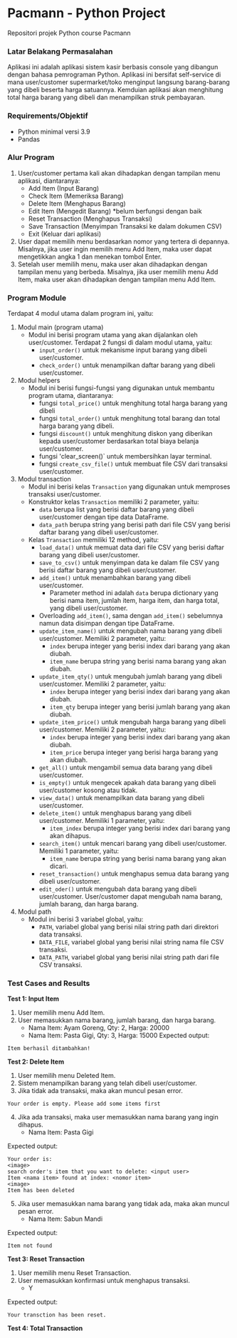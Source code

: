 # Pacmann - Python Project

Repositori projek Python course Pacmann

### Latar Belakang Permasalahan
Aplikasi ini adalah aplikasi sistem kasir berbasis console yang dibangun dengan bahasa pemrograman Python. Aplikasi ini bersifat self-service di mana user/customer supermarket/toko menginput langsung barang-barang yang dibeli beserta harga satuannya. Kemduian aplikasi akan menghitung total harga barang yang dibeli dan menampilkan struk pembayaran.

### Requirements/Objektif
- Python minimal versi 3.9
- Pandas

### Alur Program
1. User/customer pertama kali akan dihadapkan dengan tampilan menu aplikasi, diantaranya:
	- Add Item (Input Barang)
	- Check Item (Memeriksa Barang)
	- Delete Item (Menghapus Barang)
	- Edit Item (Mengedit Barang) *belum berfungsi dengan baik
	- Reset Transaction (Menghapus Transaksi) 
	- Save Transaction (Menyimpan Transaksi ke dalam dokumen CSV)
	- Exit (Keluar dari aplikasi)
2. User dapat memilih menu berdasarkan nomor yang tertera di depannya. Misalnya, jika user ingin memilih menu Add Item, maka user dapat mengetikkan angka 1 dan menekan tombol Enter.
3. Setelah user memilih menu, maka user akan dihadapkan dengan tampilan menu yang berbeda. Misalnya, jika user memilih menu Add Item, maka user akan dihadapkan dengan tampilan menu Add Item.

### Program Module
Terdapat 4 modul utama dalam program ini, yaitu:
1. Modul main (program utama)
	- Modul ini berisi program utama yang akan dijalankan oleh user/customer. Terdapat 2 fungsi di dalam modul utama, yaitu:
		- `input_order()` untuk mekanisme input barang yang dibeli user/customer.
		- `check_order()` untuk menampilkan daftar barang yang dibeli user/customer.
2. Modul helpers
	- Modul ini berisi fungsi-fungsi yang digunakan untuk membantu program utama, diantaranya:
		- fungsi `total_price()` untuk menghitung total harga barang yang dibeli
		- fungsi `total_order()` untuk menghitung total barang dan total harga barang yang dibeli.
		- fungsi `discount()` untuk menghitung diskon yang diberikan kepada user/customer berdasarkan total biaya belanja user/customer.
		- fungsi 'clear_screen()` untuk membersihkan layar terminal.
		- fungsi `create_csv_file()` untuk membuat file CSV dari transaksi user/customer.
3. Modul transaction
	- Modul ini berisi kelas `Transaction` yang digunakan untuk memproses transaksi user/customer.
	- Konstruktor kelas `Transaction` memiliki 2 parameter, yaitu:
		- `data` berupa list yang berisi daftar barang yang dibeli user/customer dengan tipe data DataFrame.
		- `data_path` berupa string yang berisi path dari file CSV yang berisi daftar barang yang dibeli user/customer.
	- Kelas `Transaction` memiliki 12 method, yaitu:
		- `load_data()` untuk memuat data dari file CSV yang berisi daftar barang yang dibeli user/customer.
		- `save_to_csv()` untuk menyimpan data ke dalam file CSV yang berisi daftar barang yang dibeli user/customer.
		- `add_item()` untuk menambahkan barang yang dibeli user/customer.
			- Parameter method ini adalah `data` berupa dictionary yang berisi nama item, jumlah item, harga item, dan harga total, yang dibeli user/customer.
		- Overloading `add_item()`, sama dengan `add_item()` sebelumnya namun data disimpan dengan tipe DataFrame.
		- `update_item_name()` untuk mengubah nama barang yang dibeli user/customer. Memiliki 2 parameter, yaitu:
			- `index` berupa integer yang berisi index dari barang yang akan diubah.
			- `item_name` berupa string yang berisi nama barang yang akan diubah.
		- `update_item_qty()` untuk mengubah jumlah barang yang dibeli user/customer. Memiliki 2 parameter, yaitu:
			- `index` berupa integer yang berisi index dari barang yang akan diubah.
			- `item_qty` berupa integer yang berisi jumlah barang yang akan diubah.
		- `update_item_price()` untuk mengubah harga barang yang dibeli user/customer. Memiliki 2 parameter, yaitu:
			- `index` berupa integer yang berisi index dari barang yang akan diubah.
			- `item_price` berupa integer yang berisi harga barang yang akan diubah.
		- `get_all()` untuk mengambil semua data barang yang dibeli user/customer.
		- `is_empty()` untuk mengecek apakah data barang yang dibeli user/customer kosong atau tidak.
		- `view_data()` untuk menampilkan data barang yang dibeli user/customer.
		- `delete_item()` untuk menghapus barang yang dibeli user/customer. Memiliki 1 parameter, yaitu:
			- `item_index` berupa integer yang berisi index dari barang yang akan dihapus.
		- `search_item()` untuk mencari barang yang dibeli user/customer. Memiliki 1 parameter, yaitu:
			- `item_name` berupa string yang berisi nama barang yang akan dicari.
		- `reset_transaction()` untuk menghapus semua data barang yang dibeli user/customer.
		- `edit_oder()` untuk mengubah data barang yang dibeli user/customer. User/customer dapat mengubah nama barang, jumlah barang, dan harga barang.
4. Modul path
	- Modul ini berisi 3 variabel global, yaitu:
		- `PATH`, variabel global yang berisi nilai string path dari direktori data transaksi.
		- `DATA_FILE`, variabel global yang berisi nilai string nama file CSV transaksi.
		- `DATA_PATH`, variabel global yang berisi nilai string path dari file CSV transaksi.

### Test Cases and Results
**Test 1: Input Item**
1. User memilih menu Add Item.
2. User memasukkan nama barang, jumlah barang, dan harga barang.
	- Nama Item: Ayam Goreng, Qty: 2, Harga: 20000
	- Nama Item: Pasta Gigi, Qty: 3, Harga: 15000
Expected output:
```
Item berhasil ditambahkan!
```

**Test 2: Delete Item**
1. User memilih menu Deleted Item.
2. Sistem menampilkan barang yang telah dibeli user/customer.
3. Jika tidak ada transaksi, maka akan muncul pesan error.
```
Your order is empty. Please add some items first
```
4. Jika ada transaksi, maka user memasukkan nama barang yang ingin dihapus.
	- Nama Item: Pasta Gigi

Expected output:
```
Your order is:
<image>
search order's item that you want to delete: <input user>
Item <nama item> found at index: <nomor item>
<image>
Item has been deleted 
```
5. Jika user memasukkan nama barang yang tidak ada, maka akan muncul pesan error.
	- Nama Item: Sabun Mandi

Expected output:
```
Item not found
``` 

**Test 3: Reset Transaction**
1. User memilih menu Reset Transaction.
2. User memasukkan konfirmasi untuk menghapus transaksi.
	- Y

Expected output:
```
Your transction has been reset.
```

**Test 4: Total Transaction**

